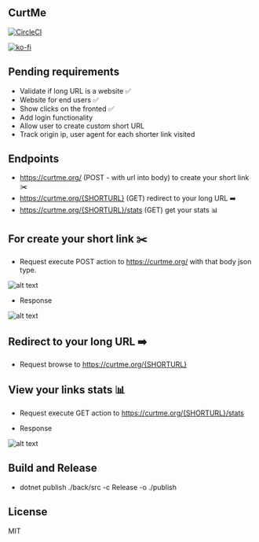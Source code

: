 ## CurtMe

[![CircleCI](https://circleci.com/gh/damianpumar/Curtme.svg?style=svg)](https://circleci.com/gh/damianpumar/Curtme)

[![ko-fi](https://www.ko-fi.com/img/githubbutton_sm.svg)](https://ko-fi.com/D1D11NVC3)

## Pending requirements

- Validate if long URL is a website :white_check_mark:
- Website for end users :white_check_mark:
- Show clicks on the fronted :white_check_mark:
- Add login functionality
- Allow user to create custom short URL
- Track origin ip, user agent for each shorter link visited

## Endpoints

- https://curtme.org/ (POST - with url into body) to create your short link :scissors:
- https://curtme.org/{SHORTURL} (GET) redirect to your long URL :arrow_right:
- https://curtme.org/{SHORTURL}/stats (GET) get your stats :bar_chart:

## For create your short link :scissors:

- Request
  execute POST action to https://curtme.org/ with that body json type.

![alt text](https://github.com/damianpumar/Curtme/blob/master/resources/create-short-link-request.png "Request body")

- Response

![alt text](https://github.com/damianpumar/Curtme/blob/master/resources/create-short-link-response.png "Response body")

## Redirect to your long URL :arrow_right:

- Request
  browse to https://curtme.org/{SHORTURL}

## View your links stats :bar_chart:

- Request
  execute GET action to https://curtme.org/{SHORTURL}/stats

- Response

![alt text](https://github.com/damianpumar/Curtme/blob/master/resources/short-link-stats.png "Stats response body")

## Build and Release

- dotnet publish ./back/src -c Release -o ./publish

## License

MIT
